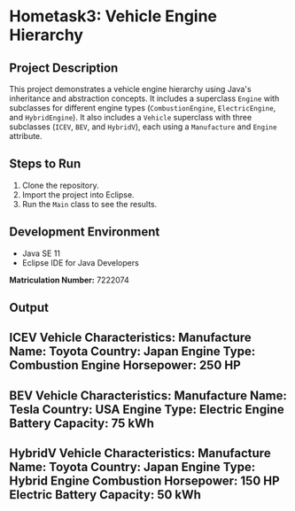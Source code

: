# Hometask3: Vehicle Engine Hierarchy

## Project Description

This project demonstrates a vehicle engine hierarchy using Java's inheritance and abstraction concepts. It includes a superclass `Engine` with subclasses for different engine types (`CombustionEngine`, `ElectricEngine`, and `HybridEngine`). It also includes a `Vehicle` superclass with three subclasses (`ICEV`, `BEV`, and `HybridV`), each using a `Manufacture` and `Engine` attribute.

## Steps to Run

1. Clone the repository.
2. Import the project into Eclipse.
3. Run the `Main` class to see the results.

## Development Environment

- Java SE 11
- Eclipse IDE for Java Developers

**Matriculation Number:** 7222074

## Output
ICEV Vehicle Characteristics:
Manufacture Name: Toyota
Country: Japan
Engine Type: Combustion Engine
Horsepower: 250 HP
--------
BEV Vehicle Characteristics:
Manufacture Name: Tesla
Country: USA
Engine Type: Electric Engine
Battery Capacity: 75 kWh
--------
HybridV Vehicle Characteristics:
Manufacture Name: Toyota
Country: Japan
Engine Type: Hybrid Engine
Combustion Horsepower: 150 HP
Electric Battery Capacity: 50 kWh
--------
